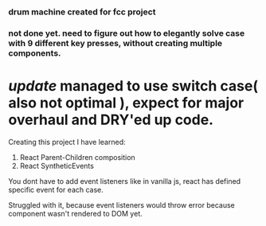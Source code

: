 
### drum machine created for fcc project

### not done yet. need to figure out how to elegantly solve case with 9 different key presses, without creating multiple components.
 *update* managed to use switch case( also not optimal ), expect for major overhaul and DRY'ed up code.
===

Creating this project I have learned:
1. React Parent-Children composition
2. React SyntheticEvents

You dont have to add event listeners like in vanilla js, react has defined specific event for each case.

Struggled with it, because event listeners would throw error because component wasn't rendered to DOM yet.



